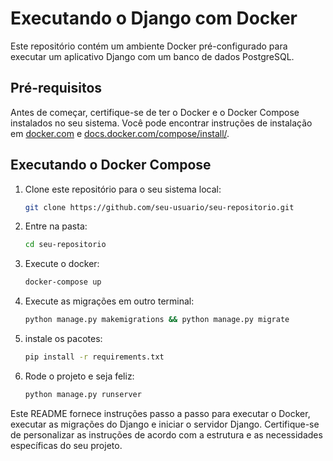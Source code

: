 # Executando o Django com Docker

Este repositório contém um ambiente Docker pré-configurado para executar um aplicativo Django com um banco de dados PostgreSQL.

## Pré-requisitos

Antes de começar, certifique-se de ter o Docker e o Docker Compose instalados no seu sistema. Você pode encontrar instruções de instalação em [docker.com](https://www.docker.com/get-started) e [docs.docker.com/compose/install/](https://docs.docker.com/compose/install/).

## Executando o Docker Compose

1. Clone este repositório para o seu sistema local:

   ```bash
   git clone https://github.com/seu-usuario/seu-repositorio.git


2. Entre na pasta:

   ```bash
   cd seu-repositorio  


3. Execute o docker:

   ```bash
   docker-compose up 

4. Execute as migrações em outro terminal:

   ```bash
   python manage.py makemigrations && python manage.py migrate


5. instale os pacotes:

   ```bash
   pip install -r requirements.txt
   
6. Rode o projeto e seja feliz:

   ```bash
   python manage.py runserver


Este README fornece instruções passo a passo para executar o Docker, executar as migrações do Django e iniciar o servidor Django. Certifique-se de personalizar as instruções de acordo com a estrutura e as necessidades específicas do seu projeto.
